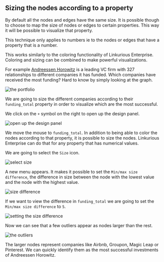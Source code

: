 ## Sizing the nodes according to a property

By default all the nodes and edges have the same size. It is possible though to choose to map the size of nodes or edges to certain properties. This way it will be possible to visualize that property.

This technique only applies to numbers ie to the nodes or edges that have a property that is a number.

This works similarly to the coloring functionality of Linkurious Enterprise. Coloring and sizing can be combined to make powerful visualizations.

For example [Andreessen Horowitz](http://a16z.com/) is a leading VC firm with 327 relationships to different companies it has funded. Which companies have received the most funding? Hard to know by simply looking at the graph.

![the portfolio](https://dl.dropboxusercontent.com/s/euzn1glyj6h9i4y/34.png?dl=0)

We are going to size the different companies according to their ```funding_total``` property in order to visualize which are the most successful.

We click on the ```+``` symbol on the right to open up the design panel.

![open up the design panel](https://dl.dropboxusercontent.com/s/rockq8dqh0hyqwe/35.png?dl=0)

We move the mouse to ```funding_total```. In addition to being able to color the nodes according to that property, it is possible to size the nodes. Linkurious Enterprise can do that for any property that has numerical values.

We are going to select the ```Size``` icon.

![select size](https://dl.dropboxusercontent.com/s/s64sp6pzk7npbk1/36.png?dl=0)

A new menu appears. It makes it possible to set the ```Min/max size difference```, the difference in size between the node with the lowest value and the node with the highest value.

![size difference](https://dl.dropboxusercontent.com/s/0vcgwmtr0acgm7v/37.png?dl=0)

If we want to view the difference in ```funding_total``` we are going to set the ```Min/max size difference``` to ```5```.

![setting the size difference](https://dl.dropboxusercontent.com/s/hhwr85uv278unrw/38.png?dl=0)

Now we can see that a few outliers appear as nodes larger than the rest.

![the outliers](https://dl.dropboxusercontent.com/s/bfwom2cfa2q1win/39.png?dl=0)

The larger nodes represent companies like Airbnb, Groupon, Magic Leap or Pinterest. We can quickly identify them as the most successful investments of Andreessen Horowitz.
